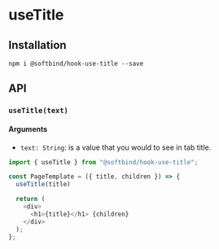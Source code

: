 # useTitle

## Installation

`npm i @softbind/hook-use-title --save`

## API

### `useTitle(text)`

#### Arguments

- `text: String`: is a value that you would to see in tab title.

```js
import { useTitle } from "@softbind/hook-use-title";

const PageTemplate = ({ title, children }) => {
  useTitle(title)

  return (
    <div>
      <h1>{title}</h1> {children}
    </div>
  );
};
```
